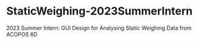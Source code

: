 # StaticWeighing-2023SummerIntern
2023 Summer Intern: GUI Design for Analysing Static Weighing Data from ACOPOS 6D
